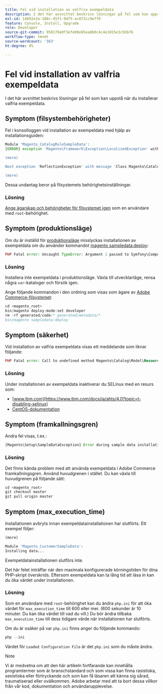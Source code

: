```yaml
---
title: Fel vid installation av valfria exempeldata
description: I det här avsnittet beskrivs lösningar på fel som kan uppstå när du installerar valfria exempeldata.
exl-id: 14692e3a-188c-45f1-9df5-ac873cc9eff0
feature: Console, Install, Upgrade
role: Developer
source-git-commit: 958179e0f3efe08e65ea8b0c4c4e1015e3c5bb76
workflow-type: tm+mt
source-wordcount: '363'
ht-degree: 0%

---
```


# Fel vid installation av valfria exempeldata

I det här avsnittet beskrivs lösningar på fel som kan uppstå när du installerar valfria exempeldata.

## Symptom (filsystembehörigheter)

Fel i konsolloggen vid installation av exempeldata med hjälp av installationsguiden:

```php
Module 'Magento_CatalogRuleSampleData':
[ERROR] exception 'Magento\Framework\Exception\LocalizedException' with message 'Can't create directory /var/www/html/magento2/generated/code/Magento/CatalogRule/Model/.' in /var/www/html/magento2/lib/internal/Magento/Framework/Code/Generator.php:103

(more)

Next exception 'ReflectionException' with message 'Class Magento\CatalogRule\Model\RuleFactory does not exist' in /var/www/html/magento2/lib/internal/Magento/Framework/Code/Reader/ClassReader.php:29

(more)
```

Dessa undantag beror på filsystemets behörighetsinställningar.

### Lösning

[Ange ägarskap och behörigheter för filsystemet igen](https://experienceleague.adobe.com/docs/commerce-operations/configuration-guide/deployment/file-system-permissions.html) som en användare med `root`-behörighet.

## Symptom (produktionsläge)

Om du är inställd för [produktionsläge](https://experienceleague.adobe.com/docs/commerce-operations/configuration-guide/setup/application-modes.html) misslyckas installationen av exempeldata om du använder kommandot [magento sampledata:deploy](https://experienceleague.adobe.com/docs/commerce-operations/installation-guide/next-steps/sample-data/composer-packages.html):

```php
PHP Fatal error: Uncaught TypeError: Argument 1 passed to Symfony\Component\Console\Input\ArrayInput::__construct() must be of the type array, object given, called in /<path>/vendor/magento/framework/ObjectManager/Factory/AbstractFactory.php on line 97 and defined in /<path>/vendor/symfony/console/Symfony/Component/Console/Input/ArrayInput.php:37
```

### Lösning

Installera inte exempeldata i produktionsläge. Växla till utvecklarläge, rensa några `var`-kataloger och försök igen.

Ange följande kommandon i den ordning som visas som ägare av [Adobe Commerce-filsystemet](https://experienceleague.adobe.com/docs/commerce-operations/installation-guide/prerequisites/file-system/overview.html):

```php
cd <magento_root>
bin/magento deploy:mode:set developer
rm -rf generated/code/* generated/metadata/*
bin/magento sampledata:deploy
```

## Symptom (säkerhet)

Vid installation av valfria exempeldata visas ett meddelande som liknar följande:

```php
PHP Fatal error: Call to undefined method Magento\Catalog\Model\Resource\Product\Interceptor::getWriteConnection() in /var/www/magento2/app/code/Magento/SampleData/Module/Catalog/Setup/Product/Gallery.php on line 144
```

### Lösning

Under installationen av exempeldata inaktiverar du SELinux med en resurs som:

* [www.ibm.com](https://www.ibm.com/docs/ja/ahts/4.0?topic=t-disabling-selinux)
* [CentOS-dokumentation](https://docs.centos.org/en-US/docs/)

## Symptom (framkallningsgren)

Andra fel visas, t.ex.:

```php
[Magento\Setup\SampleDataException] Error during sample data installation: Class Magento\Sales\Model\Service\OrderFactory does not exist
```

### Lösning

Det finns kända problem med att använda exempeldata i Adobe Commerce framkallningsgren. Använd huvudgrenen i stället. Du kan växla till huvudgrenen på följande sätt:

```php
cd <magento_root>
git checkout master
git pull origin master
```

## Symptom (max_execution_time)

Installationen avbryts innan exempeldatainstallationen har slutförts. Ett exempel följer:

```php
(more)

Module 'Magento_CustomerSampleData':
Installing data...
```

Exempeldatainstallationen slutförs inte.

Det här felet inträffar när den maximala konfigurerade körningstiden för dina PHP-skript överskrids. Eftersom exempeldata kan ta lång tid att läsa in kan du öka värdet under installationen.

### Lösning

Som en användare med `root`-behörighet kan du ändra `php.ini` för att öka värdet för `max_execution_time` till 600 eller mer. (600 sekunder är 10 minuter. Du kan öka värdet till vad du vill.) Du bör ändra tillbaka `max_execution_time` till dess tidigare värde när installationen har slutförts.

Om du är osäker på var `php.ini` finns anger du följande kommando:

```php
php --ini
```

Värdet för `Loaded Configuration File` är det `php.ini` som du måste ändra.

>[!NOTE]
>
>Vi är medvetna om att den här artikeln fortfarande kan innehålla programtermer som är branschstandard och som vissa kan finna rasistiska, sexistiska eller förtryckande och som kan få läsaren att känna sig sårad, traumatiserad eller ovälkommen. Adobe arbetar med att ta bort dessa villkor från vår kod, dokumentation och användarupplevelse.
